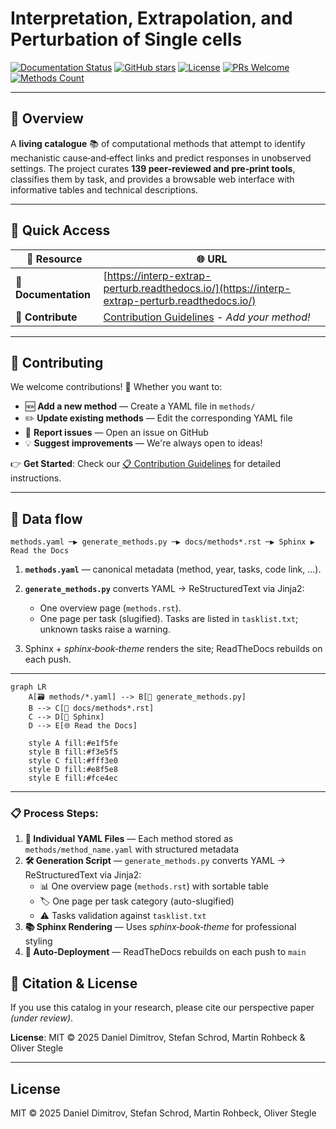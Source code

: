 # Interpretation, Extrapolation, and Perturbation of Single cells

[![Documentation Status](https://readthedocs.org/projects/interp-extrap-perturb/badge/?version=latest)](https://interp-extrap-perturb.readthedocs.io/en/latest/)
[![GitHub stars](https://img.shields.io/github/stars/dbdimitrov/interp-extrap-perturb?style=social)](https://github.com/dbdimitrov/interp-extrap-perturb/stargazers)
[![License](https://img.shields.io/github/license/dbdimitrov/interp-extrap-perturb)](LICENSE)
[![PRs Welcome](https://img.shields.io/badge/PRs-welcome-brightgreen.svg)](docs/source/contribute.rst)
[![Methods Count](https://img.shields.io/badge/methods-143-blue.svg)](methods/)

---

## 🎯 **Overview**

A **living catalogue** 📚 of computational methods that attempt to identify mechanistic cause‑and‑effect links and predict responses in unobserved settings.
The project curates **139 peer‑reviewed and pre‑print tools**, classifies them by task, and provides a browsable web interface with informative tables and technical descriptions.

---


## 🔗 **Quick Access**

| 🎯 **Resource**              | 🌐 **URL**                                                                                     |
| ----------------------------- | ---------------------------------------------------------------------------------------------- |
| 📖 **Documentation**         | [https://interp-extrap-perturb.readthedocs.io/](https://interp-extrap-perturb.readthedocs.io/) |
| 🤝 **Contribute**            | [Contribution Guidelines](docs/source/contribute.rst) - *Add your method!*                   |

---

## 🤝 **Contributing**

We welcome contributions! 🎉 Whether you want to:

- 🆕 **Add a new method** — Create a YAML file in `methods/`
- ✏️ **Update existing methods** — Edit the corresponding YAML file  
- 🐛 **Report issues** — Open an issue on GitHub
- 💡 **Suggest improvements** — We're always open to ideas!

👉 **Get Started**: Check our [📋 Contribution Guidelines](docs/source/contribute.rst) for detailed instructions.

---

## 🔄 Data flow

```
methods.yaml ─▶ generate_methods.py ─▶ docs/methods*.rst ─▶ Sphinx ▶ Read the Docs
```

1. **`methods.yaml`** — canonical metadata (method, year, tasks, code link, …).
2. **`generate_methods.py`** converts YAML → ReStructuredText via Jinja2:

   * One overview page (`methods.rst`).
   * One page per task (slugified).
     Tasks are listed in `tasklist.txt`; unknown tasks raise a warning.
3. Sphinx + *sphinx‑book‑theme* renders the site; ReadTheDocs rebuilds on each push.

---

```mermaid
graph LR
    A[🗃️ methods/*.yaml] --> B[🐍 generate_methods.py]
    B --> C[📄 docs/methods*.rst]
    C --> D[🔧 Sphinx]
    D --> E[🌐 Read the Docs]
    
    style A fill:#e1f5fe
    style B fill:#f3e5f5
    style C fill:#fff3e0
    style D fill:#e8f5e8
    style E fill:#fce4ec
```


---

### 📋 **Process Steps:**

1. **📁 Individual YAML Files** — Each method stored as `methods/method_name.yaml` with structured metadata
2. **🛠️ Generation Script** — `generate_methods.py` converts YAML → ReStructuredText via Jinja2:
   - 📊 One overview page (`methods.rst`) with sortable table
   - 🏷️ One page per task category (auto-slugified)  
   - ⚠️ Tasks validation against `tasklist.txt`
3. **📚 Sphinx Rendering** — Uses *sphinx‑book‑theme* for professional styling
4. **🚀 Auto-Deployment** — ReadTheDocs rebuilds on each push to `main`


## 📄 **Citation & License**

If you use this catalog in your research, please cite our perspective paper *(under review)*.

**License**: MIT © 2025 Daniel Dimitrov, Stefan Schrod, Martin Rohbeck & Oliver Stegle

---

## License

MIT © 2025 Daniel Dimitrov, Stefan Schrod, Martin Rohbeck, Oliver Stegle
